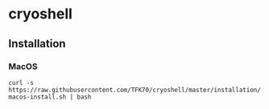 # cryoshell

## Installation

### MacOS

`curl -s https://raw.githubusercontent.com/TFK70/cryoshell/master/installation/macos-install.sh | bash`
